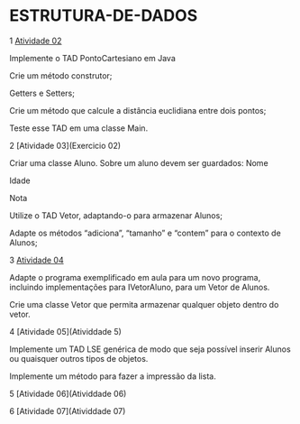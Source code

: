 # ESTRUTURA-DE-DADOS

1 [Atividade 02](Revisao)

Implemente o TAD PontoCartesiano em Java 

Crie um método construtor;

Getters e Setters;

Crie um método que calcule a distância
euclidiana entre dois pontos;

Teste esse TAD em uma classe Main.

2 [Atividade 03](Exercicio 02)

Criar uma classe Aluno. Sobre um aluno devem ser guardados:
Nome

Idade

Nota

Utilize o TAD Vetor, adaptando-o para armazenar Alunos;

Adapte os métodos “adiciona”, “tamanho” e “contem” para o
contexto de Alunos;

3 [Atividade 04](Vetor)

Adapte o programa exemplificado em aula para um novo programa, incluindo implementações para IVetorAluno,  para um Vetor de Alunos.

Crie uma classe Vetor que permita armazenar qualquer objeto dentro do vetor.

4 [Atividade 05](Atividdade 5)

Implemente um TAD LSE genérica de modo que seja
possível inserir Alunos ou quaisquer outros tipos de
objetos.

Implemente um método para fazer a impressão da lista.


5 [Atividade 06](Atividdade 06)

6 [Atividade 07](Atividdade 07)
